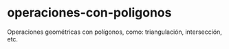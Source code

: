 # operaciones-con-poligonos
Operaciones geométricas con polígonos, como: triangulación, intersección, etc.
